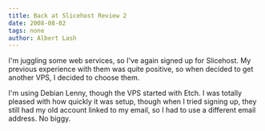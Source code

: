 ```yaml
---
title: Back at Slicehost Review 2 
date: 2008-08-02
tags: none
author: Albert Lash
---
```

I'm juggling some web services, so I've again signed up for Slicehost. My previous experience with them was quite positive, so when decided to get another VPS, I decided to choose them.

I'm using Debian Lenny, though the VPS started with Etch. I was totally pleased with how quickly it was setup, though when I tried signing up, they still had my old account linked to my email, so I had to use a different email address. No biggy.

